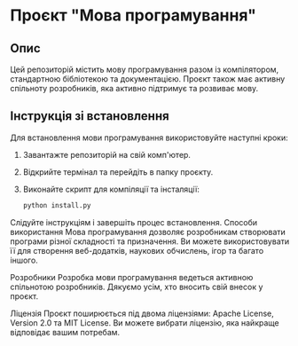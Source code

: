 # Проєкт "Мова програмування"

## Опис

Цей репозиторій містить мову програмування разом із компілятором, стандартною бібліотекою та документацією. Проєкт також має активну спільноту розробників, яка активно підтримує та розвиває мову.

## Інструкція зі встановлення

Для встановлення мови програмування використовуйте наступні кроки:

1. Завантажте репозиторій на свій комп'ютер.
2. Відкрийте термінал та перейдіть в папку проєкту.
3. Виконайте скрипт для компіляції та інсталяції:

   ```bash
   python install.py

Слідуйте інструкціям і завершіть процес встановлення.
Способи використання
Мова програмування дозволяє розробникам створювати програми різної складності та призначення. Ви можете використовувати її для створення веб-додатків, наукових обчислень, ігор та багато іншого.

Розробники
Розробка мови програмування ведеться активною спільнотою розробників. Дякуємо усім, хто вносить свій внесок у проєкт.

Ліцензія
Проєкт поширюється під двома ліцензіями: Apache License, Version 2.0 та MIT License. Ви можете вибрати ліцензію, яка найкраще відповідає вашим потребам.
